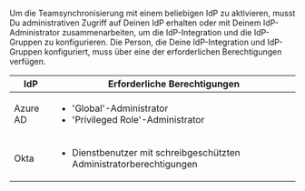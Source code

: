 Um die Teamsynchronisierung mit einem beliebigen IdP zu aktivieren, musst Du administrativen Zugriff auf Deinen IdP erhalten oder mit Deinem IdP-Administrator zusammenarbeiten, um die IdP-Integration und die IdP-Gruppen zu konfigurieren. Die Person, die Deine IdP-Integration und IdP-Gruppen konfiguriert, muss über eine der erforderlichen Berechtigungen verfügen.

  | IdP      | Erforderliche Berechtigungen |
  | -------- | ---------------------------- |
  | Azure AD | <ul><li>'Global'-Administrator</li><li>'Privileged Role'-Administrator</li></ul>    |
  | Okta     | <ul><li>Dienstbenutzer mit schreibgeschützten Administratorberechtigungen</li></ul>    |
